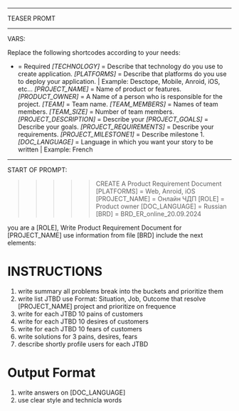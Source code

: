 -----
TEASER PROMT



-----
VARS:

Replace the following shortcodes according to your needs:

* = Required
*[TECHNOLOGY]* = Describe that technology do you use to create application.
*[PLATFORMS]* = Describe that platforms do you use to deploy your application. | Example: Desctope, Mobile, Anroid, iOS,  etc...
*[PROJECT_NAME]* = Name of product or features.
*[PRODUCT_OWNER]* = A Name of a person who is responsible for the project. 
*[TEAM]* = Team name.
*[TEAM_MEMBERS]* = Names of team members.
*[TEAM_SIZE]* = Number of team members.
*[PROJECT_DESCRIPTION]* = Describe your
*[PROJECT_GOALS]* = Describe your goals.
*[PROJECT_REQUIREMENTS]* = Describe your requirements.
*[PROJECT_MILESTONE1]* = Describe milestone 1.
*[DOC_LANGUAGE]* = Language in which you want your story to be written | Example: French

--------
START OF PROMPT:

>>>>> CREATE A Product Requirement Document
[PLATFORMS] = Web, Anroid, iOS
[PROJECT_NAME] = Онлайн ЧДП
[ROLE] = Product owner
[DOC_LANGUAGE] = Russian
[BRD] = BRD_ER_online_20.09.2024

you are a [ROLE], Write Product Requirement Document for [PROJECT_NAME] use information from file [BRD] include the next elements:

# INSTRUCTIONS
1. write summary all problems break into the buckets and prioritize them
4. write list JTBD use Format: Situation, Job, Outcome that resolve [PROJECT_NAME] project and prioritize on frequence 
5. write for each JTBD 10 pains of customers
6. write for each JTBD 10 desires of customers
7. write for each JTBD 10 fears of customers
8. write solutions for 3 pains, desires, fears
8. describe shortly profile users for each JTBD



# Output Format
1. write answers on [DOC_LANGUAGE]
2. use clear style and technicla words